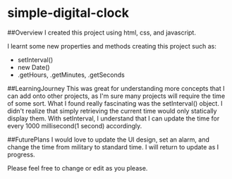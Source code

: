 # simple-digital-clock
##Overview
I created this project using html, css, and javascript.

I learnt some new properties and methods creating this project such as:
  - setInterval()
  - new Date()
  - .getHours, .getMinutes, .getSeconds

##LearningJourney
This was great for understanding more concepts that I can add onto other projects, as I'm sure many projects will require the time of some sort. What I found really fascinating was the setInterval() object. I didn't realize that simply retrieving the current time would only statically display them. With setInterval, I understand that I can update the time for every 1000 millisecond(1 second) accordingly. 

##FuturePlans
I would love to update the UI design, set an alarm, and change the time from military to standard time. I will return to update as I progress.

Please feel free to change or edit as you please.
